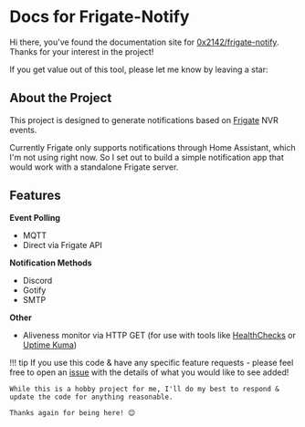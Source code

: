 # Docs for Frigate-Notify

Hi there, you've found the documentation site for [0x2142/frigate-notify](https://github.com/0x2142/frigate-notify). Thanks for your interest in the project! 

If you get value out of this tool, please let me know by leaving a star:  <a class="github-button" href="https://github.com/0x2142/frigate-notify" data-icon="octicon-star" data-show-count="true" aria-label="Star 0x2142/frigate-notify on GitHub"></a>

## About the Project

This project is designed to generate notifications based on [Frigate](https://github.com/blakeblackshear/frigate) NVR events.

Currently Frigate only supports notifications through Home Assistant, which I'm not using right now. So I set out to build a simple notification app that would work with a standalone Frigate server.

## Features 

**Event Polling**

- MQTT
- Direct via Frigate API

**Notification Methods**

- Discord
- Gotify
- SMTP

**Other**

- Aliveness monitor via HTTP GET (for use with tools like [HealthChecks](https://github.com/healthchecks/healthchecks) or [Uptime Kuma](https://github.com/louislam/uptime-kuma))


!!! tip
    If you use this code & have any specific feature requests - please feel free to open an [issue](https://github.com/0x2142/frigate-notify/issues) with the details of what you would like to see added!

    While this is a hobby project for me, I'll do my best to respond & update the code for anything reasonable.

    Thanks again for being here! 😊

<script async defer src="https://buttons.github.io/buttons.js"></script>

<br/>
